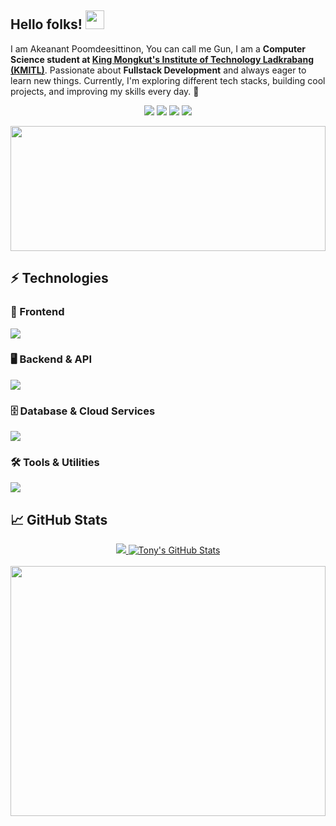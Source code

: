 ## Hello folks! <img src="https://raw.githubusercontent.com/aemmadi/aemmadi/master/wave.gif" width="30">

I am Akeanant Poomdeesittinon, You can call me Gun, I am a **Computer Science student at [King Mongkut's Institute of Technology Ladkrabang (KMITL)](https://www.kmitl.ac.th/)**.  Passionate about **Fullstack Development** and always eager to learn new things.
 Currently, I'm exploring different tech stacks, building cool projects, and improving my skills every day. 🚀

<p align="center">
   <a href="https://www.linkedin.com/in/akeanant-poomdeesittinon-58376a19a" target="_blank"><img src="https://img.shields.io/badge/-LinkedIn-%230077B5?style=for-the-badge&logo=linkedin&logoColor=white"></a>
   <a href="https://instagram.com/_gunnotgun" target="_blank"><img src="https://img.shields.io/badge/-Instagram-%23E4405F?style=for-the-badge&logo=instagram&logoColor=white"></a>
   <a href="https://www.tony219y.com/" target="_blank"><img src="https://img.shields.io/badge/Website-1962B1?style=for-the-badge&logo=rocket&logoColor=white"></a> 
   </a> 
   <a href="mailto:aekanan.dev@yahoo.com" target="_blank"><img src="https://img.shields.io/badge/-Gmail-%23333?style=for-the-badge&logo=gmail&logoColor=white"></a> 
   </a> 
</p>


<img src="https://media4.giphy.com/media/v1.Y2lkPTc5MGI3NjExbG1qaGt3cngxZ3IxOHdnMmRnOWFrdjlqNm1kMHZkcHFnODhpZ3IzciZlcD12MV9pbnRlcm5hbF9naWZfYnlfaWQmY3Q9Zw/10zxDv7Hv5RF9C/giphy.gif" width="100%" height="200px" style="object-fit: cover;">


## ⚡ Technologies

### 🎨 Frontend
<img src="https://skillicons.dev/icons?i=html,css,js,ts,react,next,svelte,tailwind&theme=light">

### 🖥️ Backend & API
<img src="https://skillicons.dev/icons?i=nodejs,java,python,fastapi,go">

### 🗄️ Database & Cloud Services
<img src="https://skillicons.dev/icons?i=postgresql,mongodb,supabase">

### 🛠️ Tools & Utilities
<img src="https://skillicons.dev/icons?i=figma,yarn,npm,postman,prisma">

## 📈 GitHub Stats

<div align="center">
  <a href="https://github.com/tony219y">
    <img src="https://github-readme-stats.vercel.app/api/top-langs/?username=tony219y&hide=java,html,tex&title_color=ffffff&text_color=c9cacc&icon_color=2bbc8a&bg_color=1d1f21&langs_count=3" />
  </a>
  <a href="https://github.com/tony219y">
    <img src="https://github-readme-stats.vercel.app/api?username=tony219y&show_icons=true&line_height=27&count_private=true&title_color=ffffff&text_color=c9cacc&icon_color=2bbc8a&bg_color=1d1f21" alt="Tony's GitHub Stats" />
  </a>
</div>
<br/>
<img src="https://media4.giphy.com/media/v1.Y2lkPTc5MGI3NjExZmVlNXd0bGc4MTY3cWt3dG1iOWoyM3NkYXJxcDQ3cm83ZnQxcW95OCZlcD12MV9pbnRlcm5hbF9naWZfYnlfaWQmY3Q9Zw/S9P6EzVR5a5jR2ARgX/giphy.gif" 
     width="100%" 
     style="height: 400px; object-fit: cover; display: block;">



